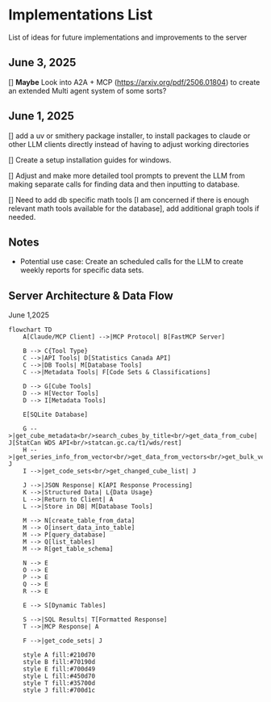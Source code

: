 # Implementations List
List of ideas for future implementations and improvements to the server

## June 3, 2025
[] **Maybe** Look into A2A + MCP (https://arxiv.org/pdf/2506.01804) to create an extended Multi agent system of some sorts?

## June 1, 2025
[] add a uv or smithery package installer, to install packages to claude or other LLM clients directly instead of having to adjust working directories

[] Create a setup installation guides for windows.

[] Adjust and make more detailed tool prompts to prevent the LLM from making separate calls for finding data and then inputting to database.

[] Need to add db specific math tools [I am concerned if there is enough relevant math tools available for the database], add additional graph tools if needed.


## Notes 
- Potential use case: Create an scheduled calls for the LLM to create weekly reports for specific data sets.

## Server Architecture & Data Flow
June 1,2025
```mermaid
flowchart TD
    A[Claude/MCP Client] -->|MCP Protocol| B[FastMCP Server]
    
    B --> C{Tool Type}
    C -->|API Tools| D[Statistics Canada API]
    C -->|DB Tools| M[Database Tools]
    C -->|Metadata Tools| F[Code Sets & Classifications]
    
    D --> G[Cube Tools]
    D --> H[Vector Tools]
    D --> I[Metadata Tools]

    E[SQLite Database]
    
    G -->|get_cube_metadata<br/>search_cubes_by_title<br/>get_data_from_cube| J[StatCan WDS API<br/>statcan.gc.ca/t1/wds/rest]
    H -->|get_series_info_from_vector<br/>get_data_from_vectors<br/>get_bulk_vector_data| J
    I -->|get_code_sets<br/>get_changed_cube_list| J
    
    J -->|JSON Response| K[API Response Processing]
    K -->|Structured Data| L{Data Usage}
    L -->|Return to Client| A
    L -->|Store in DB| M[Database Tools]
    
    M --> N[create_table_from_data]
    M --> O[insert_data_into_table] 
    M --> P[query_database]
    M --> Q[list_tables]
    M --> R[get_table_schema]
    
    N --> E
    O --> E
    P --> E
    Q --> E
    R --> E
    
    E --> S[Dynamic Tables]
    
    S -->|SQL Results| T[Formatted Response]
    T -->|MCP Response| A
    
    F -->|get_code_sets| J
    
    style A fill:#210d70
    style B fill:#70190d
    style E fill:#700d49
    style L fill:#450d70
    style T fill:#35700d
    style J fill:#700d1c
```


